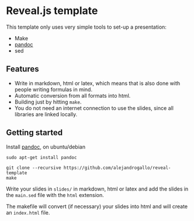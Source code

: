 # Reveal.js template

This template only uses very simple tools to set-up a presentation:

* Make
* [pandoc](http://pandoc.org/installing.html)
* sed

## Features

* Write in markdown, html or latex, which means that is also done with
  people writing formulas in mind.
* Automatic conversion from all formats into html.
* Building just by hitting `make`.
* You do not need an internet connection to use the slides, since
  all libraries are linked locally.

## Getting started

Install [pandoc](http://pandoc.org/installing.html), on ubuntu/debian

```
sudo apt-get install pandoc
```

```
git clone --recursive https://github.com/alejandrogallo/reveal-template
make
```

Write your slides in `slides/` in markdown, html or latex and add the
slides in the `main.sed` file with the `html` extension.

The makefile will convert (if necessary) your slides into html and
will create an `index.html` file.
